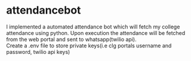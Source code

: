 # attendancebot
I implemented a automated attendance bot which will fetch my college attendance using python. Upon execution the attendance will be fetched from the web portal and sent to whatsapp(twilio api).
<br>
Create a .env file to store private keys(i.e clg portals username and password, twilio api keys)
